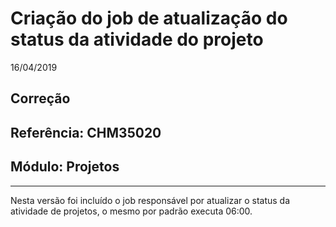 # Criação do job de atualização do status da atividade do projeto
16/04/2019
## Correção
## Referência: CHM35020
## Módulo: Projetos
***

Nesta versão foi incluído o job responsável por atualizar o status da atividade de projetos, o mesmo por padrão executa 06:00.
